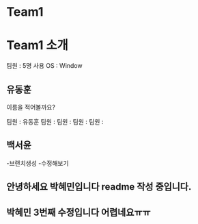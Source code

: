 # Team1

# Team1 소개
팀원 : 5명
사용 OS : Window

## 유동훈
이름을 적어볼까요?

팀원 : 유동훈
팀원 :
팀원 :
팀원 :
팀원 :


## 백서윤
-브랜치생성
-수정해보기

## 안녕하세요 박혜민입니다 readme 작성 중입니다.
## 박혜민 3번째 수정입니다 어렵네요ㅠㅠ



